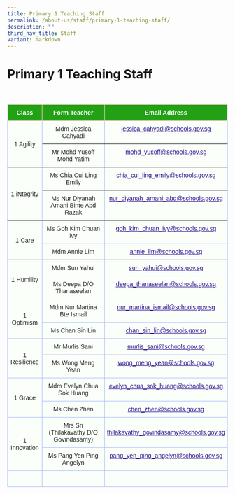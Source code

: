 ```yaml
---
title: Primary 1 Teaching Staff
permalink: /about-us/staff/primary-1-teaching-staff/
description: ""
third_nav_title: Staff
variant: markdown
---
```

Primary 1 Teaching Staff
========================

<br>

<style type="text/css">
.tg  {border-collapse:collapse;border-color:#aabcfe;border-spacing:0;}
.tg td{background-color:#e8edff;border-color:#aabcfe;border-style:solid;border-width:1px;color:#669;
  font-family:Arial, sans-serif;font-size:14px;overflow:hidden;padding:10px 5px;word-break:normal;}
.tg th{background-color:#b9c9fe;border-color:#aabcfe;border-style:solid;border-width:1px;color:#039;
  font-family:Arial, sans-serif;font-size:14px;font-weight:normal;overflow:hidden;padding:10px 5px;word-break:normal;}
.tg .tg-c8an{background-color:#97E3BD;color:#222;text-align:center;vertical-align:middle}
.tg .tg-g24l{background-color:#FBFFFA;border-color:inherit;color:#21088A;font-weight:bold;text-align:center;
  text-decoration:underline;vertical-align:top}
.tg .tg-ug26{background-color:#FBFFFA;border-color:inherit;color:#222;text-align:center;vertical-align:middle}
.tg .tg-4k5m{background-color:#FBFFFA;color:#222;text-align:center;vertical-align:top}
.tg .tg-ble8{background-color:#97E3BD;color:#21088A;font-weight:bold;text-align:center;text-decoration:underline;vertical-align:top}
.tg .tg-fskk{background-color:#FBFFFA;color:#21088A;font-weight:bold;text-align:center;text-decoration:underline;vertical-align:top}
.tg .tg-ehgc{background-color:#22A114;border-color:#ffccc9;color:#FBFFFA;font-weight:bold;text-align:center;vertical-align:top}
.tg .tg-djmn{background-color:#FBFFFA;border-color:inherit;color:#222;text-align:center;vertical-align:middle}
.tg .tg-33ww{background-color:#FBFFFA;border-color:inherit;color:#21088A;font-weight:bold;text-align:center;
  text-decoration:underline;vertical-align:top}
.tg .tg-s6uv{background-color:#FBFFFA;color:#222;text-align:center;vertical-align:middle}
.tg .tg-rxka{background-color:#FBFFFA;color:#222;text-align:center;vertical-align:middle}
.tg .tg-agmf{background-color:#FBFFFA;color:#21088A;font-weight:bold;text-align:center;text-decoration:underline;vertical-align:top}
.tg .tg-a3j2{background-color:#FFF;color:#222;text-align:center;vertical-align:middle}
.tg .tg-0pyt{background-color:#FFF;color:#21088A;font-weight:bold;text-align:center;text-decoration:underline;vertical-align:top}
</style>
<table class="tg">
<thead>
  <tr>
    <th class="tg-ehgc">Class</th>
    <th class="tg-ehgc">Form Teacher</th>
    <th class="tg-ehgc">Email Address</th>
  </tr>
</thead>
<tbody>
  <tr>
    <td class="tg-djmn" rowspan="2"><span style="color:#222;background-color:#FBFFFA">1 Agility</span></td>
    <td class="tg-djmn"><span style="color:#222;background-color:#FBFFFA">Mdm Jessica Cahyadi</span><br></td>
    <td class="tg-33ww"><a href="mailto:jessica_cahyadi@schools.gov.sg"><span style="font-weight:500;text-decoration:underline;color:#21088A">jessica_cahyadi@schools.gov.sg</span></a><br></td>
  </tr>
  <tr>
    <td class="tg-ug26"><span style="color:#222;background-color:#FBFFFA">Mr Mohd Yusoff Mohd Yatim</span><br></td>
    <td class="tg-g24l"><a href="mailto:mohd_yusoff@schools.gov.sg"><span style="font-weight:500;text-decoration:underline;color:#21088A">mohd_yusoff@schools.gov.sg</span></a><br></td>
  </tr>
  <tr>
    <td class="tg-djmn" rowspan="2"><span style="color:#222;background-color:#FBFFFA">1 iNtegrity</span></td>
    <td class="tg-djmn"><span style="color:#222;background-color:#FBFFFA">Ms Chia Cui Ling Emily</span><br></td>
    <td class="tg-33ww"><a href="mailto:chia_cui_ling_emily@schools.gov.sg"><span style="font-weight:500;text-decoration:underline;color:#21088A">chia_cui_ling_emily@schools.gov.sg</span></a><br></td>
  </tr>
  <tr>
    <td class="tg-ug26"><span style="color:#222;background-color:#FBFFFA">Ms Nur Diyanah Amani Binte Abd Razak</span><br></td>
    <td class="tg-g24l"><a href="mailto:nur_diyanah_amani_abd@schools.gov.sg"><span style="font-weight:500;text-decoration:underline;color:#21088A">nur_diyanah_amani_abd@schools.gov.sg</span></a></td>
  </tr>
  <tr>
    <td class="tg-djmn" rowspan="2"><span style="color:#222;background-color:#FBFFFA">1 Care</span></td>
     <td class="tg-s6uv"><span style="color:#222;background-color:#FBFFFA">Ms Goh Kim Chuan Ivy</span><br></td>
    <td class="tg-fskk"><a href="mailto:goh_kim_chuan_ivy@schools.gov.sg"><span style="font-weight:500;text-decoration:underline;color:#21088A">goh_kim_chuan_ivy@schools.gov.sg</span></a><br></td>
  </tr>
  <tr>
   <td class="tg-djmn"><span style="color:#222;background-color:#FBFFFA">Mdm Annie Lim</span><br></td>
    <td class="tg-33ww"><a href="mailto:annie_lim@schools.gov.sg"><span style="font-weight:500;text-decoration:underline;color:#21088A">annie_lim@schools.gov.sg</span></a><br></td>
  </tr>
  <tr>
    <td class="tg-rxka" rowspan="2"><span style="color:#222;background-color:#FBFFFA">1 Humility</span></td>
    <td class="tg-s6uv"><span style="color:#222;background-color:#FBFFFA">Mdm Sun Yahui</span></td>
    <td class="tg-fskk"><a href="mailto:sun_yahui@schools.gov.sg"><span style="font-weight:500;text-decoration:underline;color:#21088A">sun_yahui@schools.gov.sg</span></a><br></td>
  </tr>
  <tr>
   <td class="tg-4k5m"><span style="color:#222">Ms Deepa D/O Thanaseelan</span></td>
    <td class="tg-agmf"><a href="mailto:deepa_thanaseelan@schools.gov.sg"><span style="font-weight:500;text-decoration:underline;color:#21088A">deepa_thanaseelan@schools.gov.sg</span></a><br></td>
  </tr>
  <tr>
    <td class="tg-rxka" rowspan="2"><span style="color:#222;background-color:#FBFFFA">1 Optimism</span></td>
   <td class="tg-s6uv"><span style="color:#222;background-color:#FBFFFA">Mdm Nur Martina Bte Ismail</span><br></td>
    <td class="tg-fskk"><a href="mailto:nur_martina_ismail@schools.gov.sg"><span style="font-weight:500;text-decoration:underline;color:#21088A">nur_martina_ismail@schools.gov.sg</span></a><br></td>
  </tr>
  <tr>
   <td class="tg-rxka"><span style="color:#222;background-color:#FBFFFA">Ms Chan Sin Lin
</span><br></td>
    <td class="tg-agmf" style="text-align: center; vertical-align: middle;"><a href="mailto:chan_sin_lin@schools.gov.sg"><span style="font-weight:500;text-decoration:underline;color:#21088A">chan_sin_lin@schools.gov.sg</span></a><br></td>
  </tr>
  <tr>
    <td class="tg-rxka" rowspan="2"><span style="color:#222;background-color:#FBFFFA">1 Resilience</span></td>
     <td class="tg-s6uv"><span style="color:#222;background-color:#FBFFFA">Mr Murlis Sani</span><br></td>
    <td class="tg-fskk"><a href="mailto:murlis_sani@schools.gov.sg"><span style="font-weight:500;text-decoration:underline;color:#21088A">murlis_sani@schools.gov.sg</span></a><br></td>
  </tr>
  <tr>
    <td class="tg-rxka"><span style="color:#222;background-color:#FBFFFA">Ms Wong Meng Yean</span><br></td>
    <td class="tg-agmf"><a href="mailto:wong_meng_yean@schools.gov.sg"><span style="font-weight:500;text-decoration:underline;color:#21088A">wong_meng_yean@schools.gov.sg</span></a><br></td>
  </tr>
  <tr>
    <td class="tg-rxka" rowspan="2"><span style="background-color:#FBFFFA">1 Grace</span><br></td>
   <td class="tg-s6uv"><span style="color:#222;background-color:#FBFFFA">Mdm Evelyn Chua Sok Huang</span><br></td>
    <td class="tg-fskk"><a href="mailto:evelyn_chua_sok_huang@schools.gov.sg"><span style="font-weight:500;text-decoration:underline;color:#21088A">evelyn_chua_sok_huang@schools.gov.sg</span></a><br></td>
  </tr>
  <tr>
    <td class="tg-s6uv"><span style="color:#222;background-color:#FBFFFA">Ms Chen Zhen</span><br></td>
    <td class="tg-fskk"><a href="mailto:chen_zhen@schools.gov.sg"><span style="font-weight:500;text-decoration:underline;color:#21088A">chen_zhen@schools.gov.sg</span></a><br></td>
  </tr>
  <tr>
    <td class="tg-rxka" rowspan="2"><span style="color:#222;background-color:#FBFFFA">1 Innovation</span></td>
    <td class="tg-rxka"><span style="color:#222;background-color:#FBFFFA">Mrs Sri<br>
(Thilakavathy D/O Govindasamy)
</span><br></td>
    <td class="tg-fskk" style="text-align: center; vertical-align: middle;"><a href="mailto:thilakavathy_govindasamy@schools.gov.sg"><span style="font-weight:500;text-decoration:underline;color:#21088A">thilakavathy_govindasamy@schools.gov.sg</span></a><br></td>
  </tr>
  <tr>
    <td class="tg-s6uv"><span style="color:#222;background-color:#FBFFFA">Ms Pang Yen Ping Angelyn</span><br></td>
    <td class="tg-fskk"><a href="mailto:pang_yen_ping_angelyn@schools.gov.sg"><span style="font-weight:500;text-decoration:underline;color:#21088A">pang_yen_ping_angelyn@schools.gov.sg</span></a></td>
  </tr>
		<tr>
    <td class="tg-rxka"><span style="color:#222;background-color:#FBFFFA"></span></td>
    <td class="tg-rxka"><span style="color:#222;background-color:#FBFFFA"></span><br></td>
    <td class="tg-agmf"><br></td>
  </tr>

</tbody>
</table>